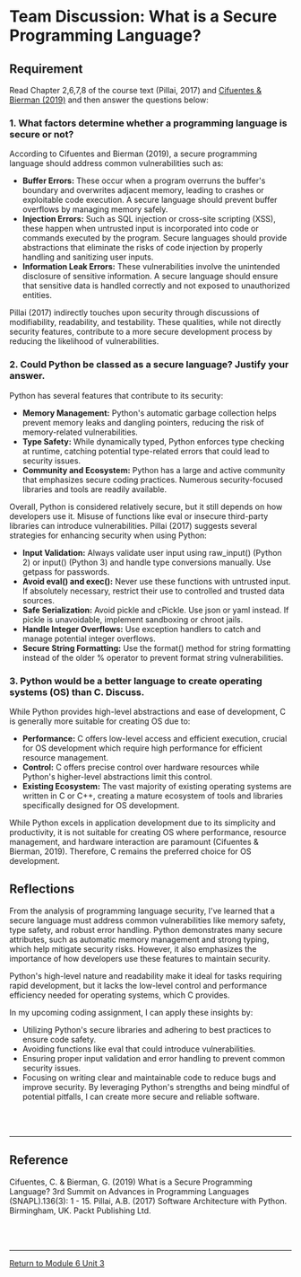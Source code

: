# Team Discussion: What is a Secure Programming Language?

## Requirement
Read Chapter 2,6,7,8 of the course text (Pillai, 2017) and [Cifuentes & Bierman (2019)](SSD_Unit03_TeamActivityReference.pdf) and then answer the questions below:

### 1. What factors determine whether a programming language is secure or not?
According to Cifuentes and Bierman (2019), a secure programming language should address common vulnerabilities such as:
 - **Buffer Errors:** These occur when a program overruns the buffer's boundary and overwrites adjacent memory, leading to crashes or exploitable code execution. A secure language should prevent buffer overflows by managing memory safely.
 - **Injection Errors:** Such as SQL injection or cross-site scripting (XSS), these happen when untrusted input is incorporated into code or commands executed by the program. Secure languages should provide abstractions that eliminate the risks of code injection by properly handling and sanitizing user inputs.
 - **Information Leak Errors:** These vulnerabilities involve the unintended disclosure of sensitive information. A secure language should ensure that sensitive data is handled correctly and not exposed to unauthorized entities.

Pillai (2017) indirectly touches upon security through discussions of modifiability, readability, and testability. These qualities, while not directly security features, contribute to a more secure development process by reducing the likelihood of vulnerabilities.
   
### 2. Could Python be classed as a secure language? Justify your answer.
Python has several features that contribute to its security:
 - **Memory Management:** Python's automatic garbage collection helps prevent memory leaks and dangling pointers, reducing the risk of memory-related vulnerabilities.
 - **Type Safety:** While dynamically typed, Python enforces type checking at runtime, catching potential type-related errors that could lead to security issues.
 - **Community and Ecosystem:** Python has a large and active community that emphasizes secure coding practices. Numerous security-focused libraries and tools are readily available.

Overall, Python is considered relatively secure, but it still depends on how developers use it. Misuse of functions like eval or insecure third-party libraries can introduce vulnerabilities. 
Pillai (2017) suggests several strategies for enhancing security when using Python:
 - **Input Validation:** Always validate user input using raw_input() (Python 2) or input() (Python 3) and handle type conversions manually. Use getpass for passwords.
 - **Avoid eval() and exec():** Never use these functions with untrusted input. If absolutely necessary, restrict their use to controlled and trusted data sources.
 - **Safe Serialization:** Avoid pickle and cPickle. Use json or yaml instead. If pickle is unavoidable, implement sandboxing or chroot jails.
 - **Handle Integer Overflows:** Use exception handlers to catch and manage potential integer overflows.
 - **Secure String Formatting:** Use the format() method for string formatting instead of the older % operator to prevent format string vulnerabilities.

### 3. Python would be a better language to create operating systems (OS) than C. Discuss.
While Python provides high-level abstractions and ease of development, C is generally more suitable for creating OS due to:
 - **Performance:** C offers low-level access and efficient execution, crucial for OS development which require high performance for efficient resource management.
 - **Control:** C offers precise control over hardware resources while Python's higher-level abstractions limit this control.
 - **Existing Ecosystem:** The vast majority of existing operating systems are written in C or C++, creating a mature ecosystem of tools and libraries specifically designed for OS development.

While Python excels in application development due to its simplicity and productivity, it is not suitable for creating OS where performance, resource management, and hardware interaction are paramount (Cifuentes & Bierman, 2019). Therefore, C remains the preferred choice for OS development.

## Reflections
From the analysis of programming language security, I've learned that a secure language must address common vulnerabilities like memory safety, type safety, and robust error handling. Python demonstrates many secure attributes, such as automatic memory management and strong typing, which help mitigate security risks. However, it also emphasizes the importance of how developers use these features to maintain security.

Python's high-level nature and readability make it ideal for tasks requiring rapid development, but it lacks the low-level control and performance efficiency needed for operating systems, which C provides.

In my upcoming coding assignment, I can apply these insights by:
 - Utilizing Python's secure libraries and adhering to best practices to ensure code safety.
 - Avoiding functions like eval that could introduce vulnerabilities.
 - Ensuring proper input validation and error handling to prevent common security issues.
 - Focusing on writing clear and maintainable code to reduce bugs and improve security.
By leveraging Python's strengths and being mindful of potential pitfalls, I can create more secure and reliable software.

<br><br>

---

## Reference
Cifuentes, C. & Bierman, G. (2019) What is a Secure Programming Language? 3rd Summit on Advances in Programming Languages (SNAPL).136(3): 1 - 15.
Pillai, A.B. (2017) Software Architecture with Python. Birmingham, UK. Packt Publishing Ltd.

<br><br>

---

[Return to Module 6 Unit 3](SSD_Unit03.md)
